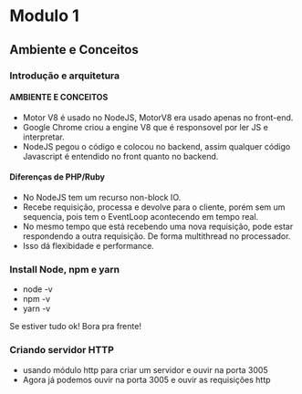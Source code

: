 # Modulo 1

## Ambiente e Conceitos

### Introdução e arquitetura

#### AMBIENTE E CONCEITOS

- Motor V8 é usado no NodeJS, MotorV8 era usado apenas no front-end.
- Google Chrome criou a engine V8 que é responsovel por ler JS e interpretar.
- NodeJS pegou o código e colocou no backend, assim qualquer código Javascript é entendido no front quanto no backend.

#### Diferenças de PHP/Ruby

- No NodeJS tem um recurso non-block IO. 
- Recebe requisição, processa e devolve para o cliente, porém sem um sequencia, pois tem o EventLoop acontecendo em tempo real. 
- No mesmo tempo que está recebendo uma nova requisição, pode estar respondendo a outra requisição. De forma multithread no processador.
- Isso dá flexibidade e performance.


### Install Node, npm e yarn
- node -v
- npm -v
- yarn -v

Se estiver tudo ok! Bora pra frente!


### Criando servidor HTTP
- usando módulo http para criar um servidor e ouvir na porta 3005
- Agora já podemos ouvir na porta 3005 e ouvir as requisições http